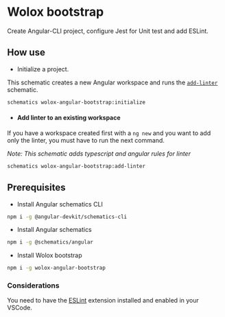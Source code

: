 # Wolox bootstrap

Create Angular-CLI project, configure Jest for Unit test and add ESLint.


## How use 

- Initialize a project.

This schematic creates a new Angular workspace and runs the [`add-linter`](#add-linter-to-an-existing-workspace) schematic.

```bash
schematics wolox-angular-bootstrap:initialize
```

- #### Add linter to an existing workspace

If you have a workspace created first with a `ng new` and you want to add only the linter, you must have to run the next command.

_Note: This schematic adds typescript and angular rules for linter_

```bash
schematics wolox-angular-bootstrap:add-linter
```

## Prerequisites 

- Install Angular schematics CLI

```bash
npm i -g @angular-devkit/schematics-cli
```

- Install Angular schematics

```bash
npm i -g @schematics/angular
```

- Install Wolox bootstrap

```bash
npm i -g wolox-angular-bootstrap
```

### **Considerations**

You need to have the [ESLint](vscode:extension/dbaeumer.vscode-eslint) extension installed and enabled in your VSCode.
